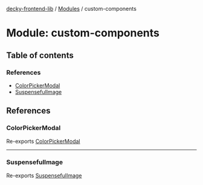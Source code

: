 [decky-frontend-lib](../README.md) / [Modules](../modules.md) / custom-components

# Module: custom-components

## Table of contents

### References

- [ColorPickerModal](custom_components.md#colorpickermodal)
- [SuspensefulImage](custom_components.md#suspensefulimage)

## References

### ColorPickerModal

Re-exports [ColorPickerModal](custom_components_ColorPickerModal.md#colorpickermodal)

___

### SuspensefulImage

Re-exports [SuspensefulImage](custom_components_SuspensefulImage.md#suspensefulimage)
